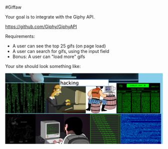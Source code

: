 #Giffaw

Your goal is to integrate with the Giphy API.

https://github.com/Giphy/GiphyAPI

Requirements:

* A user can see the top 25 gifs (on page load)
* A user can search for gifs, using the input field
* Bonus: A user can "load more" gifs

Your site should look something like:

![desktop layout](/layout_goal.png)
